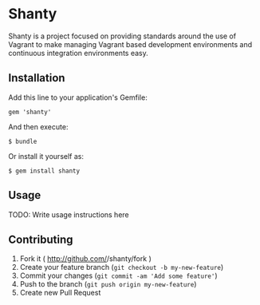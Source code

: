 # Shanty

Shanty is a project focused on providing standards around the use of Vagrant
to make managing Vagrant based development environments and continuous
integration environments easy.

## Installation

Add this line to your application's Gemfile:

    gem 'shanty'

And then execute:

    $ bundle

Or install it yourself as:

    $ gem install shanty

## Usage

TODO: Write usage instructions here

## Contributing

1. Fork it ( http://github.com/<my-github-username>/shanty/fork )
2. Create your feature branch (`git checkout -b my-new-feature`)
3. Commit your changes (`git commit -am 'Add some feature'`)
4. Push to the branch (`git push origin my-new-feature`)
5. Create new Pull Request
